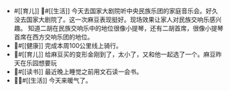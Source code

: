 - #[[育儿]] #[[生活]] 今天去国家大剧院听中央民族乐团的家庭音乐会。好久没去国家大剧院了。这一次麻豆表现挺好。现场效果让家人对民族交响乐感兴趣。 知道二胡在民族交响乐中的地位很像小提琴，还有二胡首席，很像小提琴首席在西方交响乐团的地位。
- #[[健康]] 完成本周100公里线上骑行。
- #[[育儿]] 给麻豆买的变形金刚到了，太小了，又和他一起选了一个。麻豆昨天在乐园想要玩
- #[[读书]] 最近晚上睡觉之前用文石读一会书。
- #[[生活]] 今天来暖气了。
